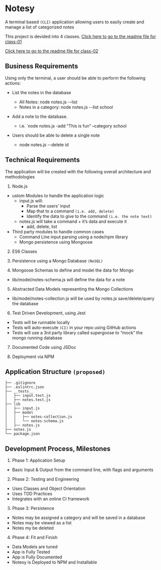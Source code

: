 # Notesy

A terminal based `(CLI)` application allowing users to easily create and manage a list of categorized notes

This project is devided into 4 classes.
[Click here to go to the readme file for class-01](progress/class_01_readme.md)

[Click here to go to the readme file for class-02](progress/class_02_readme.md)

## Business Requirements

Using only the terminal, a user should be able to perform the following actions:

- List the notes in the database
  - All Notes: node notes.js --list
  - Notes in a category: node notes.js --list school

- Add a note to the database.
  - i.e. `node notes.js -add “This is fun” –category school

- Users should be able to delete a single note
  - node notes.js --delete id

## Technical Requirements

The application will be created with the following overall architecture and methodologies

1. Node.js

  - ustom Modules to handle the application logic
    - input.js will:
      - Parse the users’ input
      - Map that to a command `(i.e. add, delete)`
      - Identify the data to give to the command `(i.e. the note text)`
    - notes.js will take a command + it’s data and execute it
      - add, delete, list
  - Third party modules to handle common cases
    - Command Line input parsing using a node/npm library
    - Mongo persistence using Mongoose

2. ES6 Classes

3. Persistence using a Mongo Database `(NoSQL)`

4. Mongoose Schemas to define and model the data for Mongo
  - lib/model/notes-schema.js will define the data for a note

5. Abstracted Data Models representing the Mongo Collections
  - lib/model/notes-collection.js will be used by notes.js save/delete/query the database

6. Test Driven Development, using Jest
  - Tests will be runnable locally
   - Tests will auto-execute `(CI)` in your repo using GitHub actions
  - Tests will use a 3rd party library called supergoose to “mock” the mongo running database

7. Documented Code using JSDoc

8. Deployment via NPM

## Application Structure `(proposed)`

```CLI
├── .gitignore
├── .eslintrc.json
├── __tests__
│   ├── input.test.js
│   ├── notes.test.js
├── lib
│   ├── input.js
│   ├── model
│   │   ├── notes-collection.js
│   │   └── notes-schema.js
│   ├── notes.js
├── notes.js
└── package.json
```

## Development Process, Milestones

1. Phase 1: Application Setup
  - Basic Input & Output from the command line, with flags and arguments

2. Phase 2: Testing and Engineering
  - Uses Classes and Object Orientation
  - Uses TDD Practices
  - Integrates with an online CI framework

3. Phase 3: Persistence
  - Notes may be assigned a category and will be saved in a database
  - Notes may be viewed as a list
  - Notes my be deleted

4. Phase 4: Fit and Finish
  - Data Models are tuned
  - App is Fully Tested
  - App is Fully Documented
  - Notesy is Deployed to NPM and Installable
